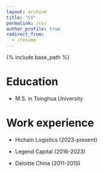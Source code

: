 ```yaml
---
layout: archive
title: "CV"
permalink: /cv/
author_profile: true
redirect_from:
  - /resume
---
```


{% include base_path %}

Education
======
* M.S. in Tsinghua University

Work experience
======
* Hichain Logistics (2023-present)
  
* Legend Capital (2016-2023)

* Deloitte China (2011-2015)
  
